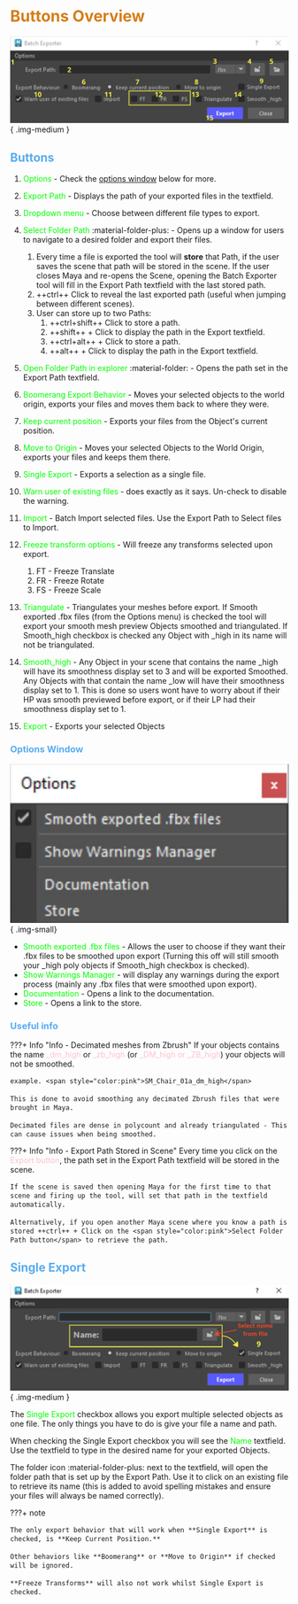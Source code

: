 # **<span style="color:rgb(214, 126, 25);">Buttons Overview</span>**

![Batch Exporter Window](images/Batch_Exporter_Buttons_Overview.jpg){ .img-medium } 
## <span style="color:rgb(88, 172, 241);">**Buttons**</span>
1. <span style="color:lime">Options</span>  - Check the [options window](#options-window) below for more.

2. <span style="color:lime">Export Path</span> - Displays the path of your exported files in the textfield.
3. <span style="color:lime">Dropdown menu</span> - Choose between different file types to export.
4. <span style="color:lime">Select Folder Path</span> :material-folder-plus: - Opens up a window for users to navigate to a desired folder and export their files.
    1. Every time a file is exported the tool will **store** that Path, if the user saves the scene that path will be stored in the scene. If the user closes Maya and re-opens the Scene, opening the Batch Exporter tool will fill in the Export Path textfield with  the last stored path.
    2. ++ctrl++ Click to reveal the last exported path (useful when jumping between different scenes).
    3. User can store up to two Paths:
        1. ++ctrl+shift++ Click to store a path.
        2. ++shift++ + Click to display the path in the Export textfield.
        3. ++ctrl+alt++ + Click to store a path.
        4. ++alt++ + Click to display the path in the Export textfield.
5. <span style="color:lime">Open Folder Path in explorer</span> :material-folder: - Opens the path set in the Export Path textfield.
6. <span style="color:lime">Boomerang Export Behavior </span>- Moves your selected objects to the world origin, exports your files and moves them back to where they were.
7. <span style="color:lime">Keep current position </span> - Exports your files from the Object's current position.
8. <span style="color:lime">Move to Origin</span> - Moves your selected Objects to the World Origin, exports your files and keeps them there.
9. <span style="color:lime">Single Export</span> - Exports a selection as a single file.
10. <span style="color:lime">Warn user of existing files</span> - does exactly as it says. Un-check to disable the warning.
11. <span style="color:lime">Import</span> - Batch Import selected files. Use the Export Path to Select files to Import.
12. <span style="color:lime">Freeze transform options</span> - Will freeze any transforms selected upon export.
    1. FT - Freeze Translate
    2. FR - Freeze Rotate
    3. FS - Freeze Scale
13. <span style="color:lime">Triangulate</span> - Triangulates your meshes before export. If Smooth exported .fbx files (from the Options menu) is checked the tool will export your smooth mesh preview Objects smoothed and triangulated. If Smooth_high checkbox is checked any Object with _high in its name will not be triangulated.
14. <span style="color:lime">Smooth_high</span> - Any Object in your scene that contains the name _high will have its smoothness display set to 3 and will be exported Smoothed. Any Objects with that contain the name _low will have their smoothness display set to 1. 
This is done so users wont have to worry about if their HP was smooth previewed before export, or if their LP had their smoothness display set to 1.
15. <span style="color:lime">Export</span> - Exports your selected Objects

### <span style="color:rgb(88, 172, 241);">**Options Window**</span>

![Batch Exporter Window](images/Batch_Exporter_Options_Window.jpg){ .img-small}

- <span style="color:lime">Smooth exported .fbx files</span> - Allows the user to choose if they want their .fbx files to be smoothed upon export (Turning this off will still smooth your _high poly objects if Smooth_high checkbox is checked).
- <span style="color:lime">Show Warnings Manager</span> - will display any warnings during the export process (mainly any .fbx files that were smoothed upon export).
- <span style="color:lime">Documentation</span> - Opens a link to the documentation.
- <span style="color:lime">Store</span> - Opens a link to the store. 


### <span style="color:rgb(88, 172, 241);">**Useful info**</span>

???+ Info "Info - Decimated meshes from Zbrush"
    If your objects contains the name <span style="color:pink">_dm_high</span> or <span style="color:pink">_zb_high</span> (or <span style="color:pink">_DM_high or _ZB_high</span>) your objects will not be smoothed. 

    example. <span style="color:pink">SM_Chair_01a_dm_high</span>  
    
    This is done to avoid smoothing any decimated Zbrush files that were brought in Maya.
    
    Decimated files are dense in polycount and already triangulated - This can cause issues when being smoothed.


???+ Info "Info - Export Path Stored in Scene"
    Every time you click on the <span style="color:pink">Export button</span>, the path set in the Export Path textfield will be stored in the scene. 
    
    If the scene is saved then opening Maya for the first time to that scene and firing up the tool, will set that path in the textfield automatically. 

    Alternatively, if you open another Maya scene where you know a path is stored ++ctrl++ + Click on the <span style="color:pink">Select Folder Path button</span> to retrieve the path.

## <span style="color:rgb(88, 172, 241);">**Single Export**</span>

![Batch Exporter Window](images/Batch_Exporter_Single_Export.jpg){ .img-medium } 

The <span style="color:lime">Single Export</span> checkbox allows you export multiple selected objects as one file. 
The only things you have to do is give your file a name and path. 

When checking the Single Export checkbox you will see the <span style="color:lime">Name</span> textfield.  Use the textfield to type in the desired name for your exported Objects.

The folder icon :material-folder-plus: next to the textfield, will open the folder path that is set up by the Export Path.
Use it to click on an existing file to retrieve its name (this is added to avoid spelling mistakes and ensure your files will always be named correctly).

???+ note
    
    The only export behavior that will work when **Single Export** is checked, is **Keep Current Position.** 
    
    Other behaviors like **Boomerang** or **Move to Origin** if checked will be ignored.

    **Freeze Transforms** will also not work whilst Single Export is checked.

